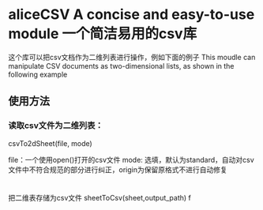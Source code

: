 # aliceCSV  A concise and easy-to-use module   一个简洁易用的csv库


这个库可以把csv文档作为二维列表进行操作，例如下面的例子
This moudle can manipulate CSV documents as two-dimensional lists, as shown in the following example

## 使用方法

### 读取csv文件为二维列表：
csvTo2dSheet(file, mode)

file：一个使用open()打开的csv文件
mode: 选填，默认为standard，自动对csv文件中不符合规范的部分进行纠正，origin为保留原格式不进行自动修复

```

```
### 
把二维表存储为csv文件
sheetToCsv(sheet,output_path)
f
